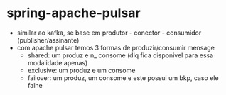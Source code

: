 # spring-apache-pulsar
- similar ao kafka, se base em produtor - conector - consumidor (publisher/assinante)
- com apache pulsar temos 3 formas de produzir/consumir mensage
  - shared: um produz e n_ consome (dlq fica disponivel para essa modalidade apenas)
  - exclusive: um produz e um consome
  - failover: um produz, um consome e este possui um bkp, caso ele falhe 
